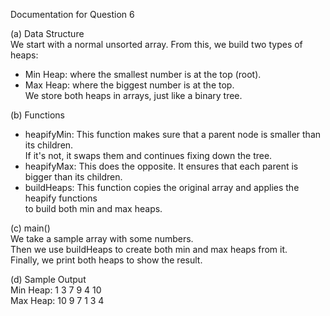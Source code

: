 Documentation for Question 6

(a) Data Structure  
We start with a normal unsorted array. From this, we build two types of heaps:  
- Min Heap: where the smallest number is at the top (root).  
- Max Heap: where the biggest number is at the top.  
We store both heaps in arrays, just like a binary tree.

(b) Functions  
- heapifyMin: This function makes sure that a parent node is smaller than its children.  
  If it's not, it swaps them and continues fixing down the tree.  
- heapifyMax: This does the opposite. It ensures that each parent is bigger than its children.  
- buildHeaps: This function copies the original array and applies the heapify functions  
  to build both min and max heaps.

(c) main()  
We take a sample array with some numbers.  
Then we use buildHeaps to create both min and max heaps from it.  
Finally, we print both heaps to show the result.

(d) Sample Output  
Min Heap: 1 3 7 9 4 10  
Max Heap: 10 9 7 1 3 4
